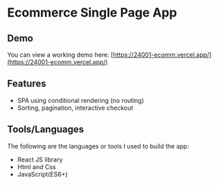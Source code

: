 # Ecommerce Single Page App



## Demo
You can view a working demo here: [https://24001-ecomm.vercel.app/](https://24001-ecomm.vercel.app/)

## Features
- SPA using conditional rendering (no routing)
- Sorting, pagination, interactive checkout


## Tools/Languages
The following are the languages or tools I used to build the app:
- React JS library
- Html and Css
- JavaScript(ES6+)
